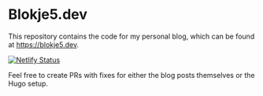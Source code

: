 # Blokje5.dev

This repository contains the code for my personal blog, which can be found at https://blokje5.dev. 

[![Netlify Status](https://api.netlify.com/api/v1/badges/d9459be8-8b5d-4424-b074-d31375700e02/deploy-status)](https://app.netlify.com/sites/vibrant-perlman-bdb73b/deploys)  

Feel free to create PRs with fixes for either the blog posts themselves or the Hugo setup.
